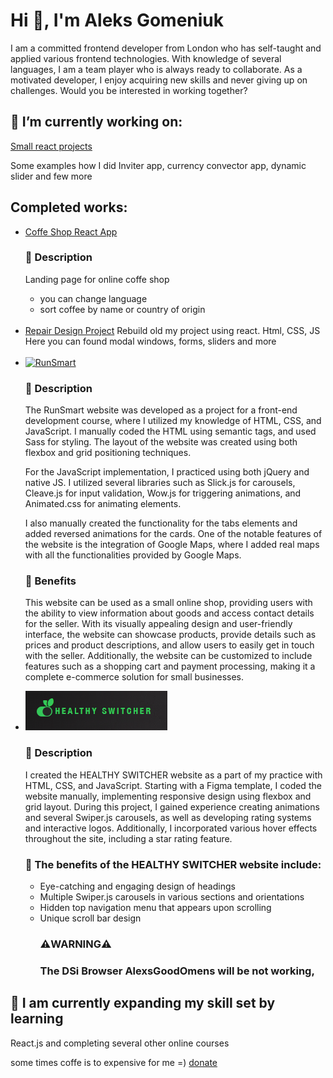 # Hi 👋, I'm Aleks Gomeniuk
<p>I am a committed frontend developer from London who has self-taught and applied various frontend technologies. With knowledge of several languages, I am a team player who is always ready to collaborate. As a motivated developer, I enjoy acquiring new skills and never giving up on challenges. Would you be interested in working together?</p>

## 🔭 I’m currently working on: 
<a href="https://github.com/AleksGoodOmens/Udemy_JS_React">Small react projects</a>

Some examples how I did Inviter app, currency convector app, dynamic slider and few more

## Completed works: 
<ul>
	<li> 
		<a href="https://github.com/AleksGoodOmens/CoffeShoppReactApp">Coffe Shop React App</a>
		<h3>📝 Description</h3>
		<p>Landing page for online coffe shop</p>
		<ul>
			<li>you can change language</li>
			<li>sort coffee by name or country of origin</li>
		</ul>
	</li>
	<br>
	<li>
		<a href="https://github.com/AleksGoodOmens/RepairDesignProject">Repair Design Project</a>
		Rebuild old my project using react. Html, CSS, JS
		Here you can found modal windows, forms, sliders and more 
	</li>
	<br>
	<li>
		<a href="https://webdeveloperaleks.com/portfolio/runSmart/index.html"><img src="https://webdeveloperaleks.com/portfolio/runSmart/img/promo/logo.png" alt="RunSmart"></a>
		<div>
			<h3>📝 Description</h3>
			<p>The RunSmart website was developed as a project for a front-end development course, where I utilized my knowledge of HTML, CSS, and JavaScript. I manually coded the HTML using semantic tags, and used Sass for styling. The layout of the website was created using both flexbox and grid positioning techniques.</p>
			<p>For the JavaScript implementation, I practiced using both jQuery and native JS. I utilized several libraries such as Slick.js for carousels, Cleave.js for input validation, Wow.js for triggering animations, and Animated.css for animating elements.</p>
			<p>I also manually created the functionality for the tabs elements and added reversed animations for the cards. One of the notable features of the website is the integration of Google Maps, where I added real maps with all the functionalities provided by Google Maps.</p>
		</div>
		<div>
			<h3>💪 Benefits </h3>
			<p>This website can be used as a small online shop, providing users with the ability to view information about goods and access contact details for the seller. With its visually appealing design and user-friendly interface, the website can showcase products, provide details such as prices and product descriptions, and allow users to easily get in touch with the seller. Additionally, the website can be customized to include features such as a shopping cart and payment processing, making it a complete e-commerce solution for small businesses.</p>
		</div>
	</li>
	<li>
		<a href="https://webdeveloperaleks.com/portfolio/Fresh_food/index.html"><img src="./healthy.png" alt="HEALTHY SWITCHER"></a>
		<div>
			<h3>📝 Description</h3>
			<p>I created the HEALTHY SWITCHER website as a part of my practice with HTML, CSS, and JavaScript. Starting with a Figma template, I coded the website manually, implementing responsive design using flexbox and grid layout. During this project, I gained experience creating animations and several Swiper.js carousels, as well as developing rating systems and interactive logos. Additionally, I incorporated various hover effects throughout the site, including a star rating feature.</p>
		</div>
		<div>
			<h3>💪 The benefits of the HEALTHY SWITCHER website include: </h3>
			<ul>
				<li>Eye-catching and engaging design of headings</li>
				<li>Multiple Swiper.js carousels in various sections and orientations</li>
				<li>Hidden top navigation menu that appears upon scrolling</li>
				<li>Unique scroll bar design</li>
				<div>
				<h3>⚠️WARNING⚠️<h3>
				<p>The DSi Browser AlexsGoodOmens will be not working,</p>
			</ul>
		</div>
	</li>
</ul>

## 🌱 I am currently expanding my skill set by learning
<p>React.js and completing several other online courses</p>


some times coffe is to expensive for me =) <a href="https://www.buymeacoffee.com/agsfinksn" >donate</a> 

